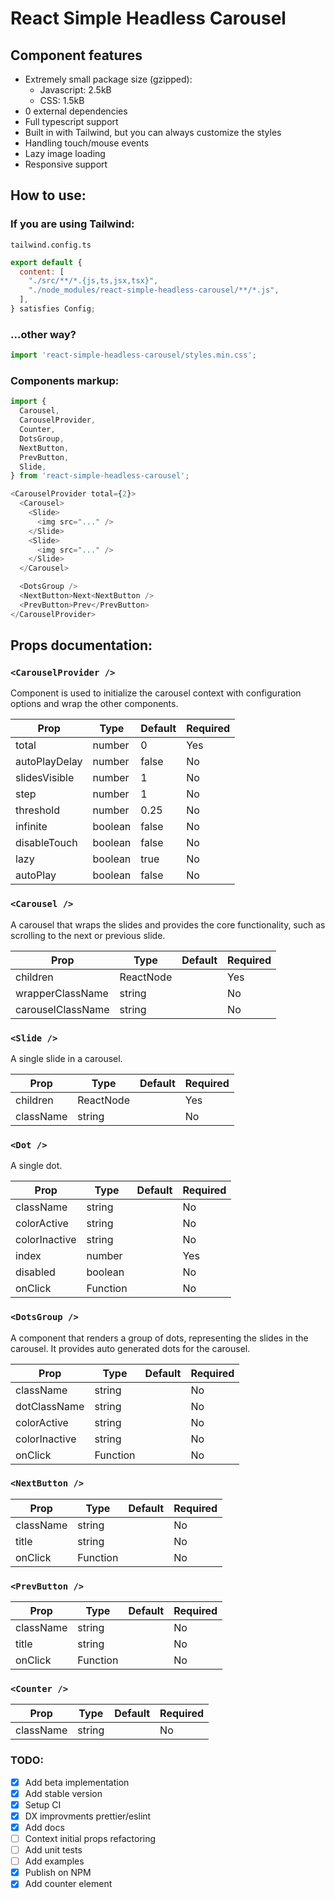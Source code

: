 # React Simple Headless Carousel

## Component features

- Extremely small package size (gzipped):
  - Javascript: 2.5kB
  - CSS: 1.5kB
- 0 external dependencies
- Full typescript support
- Built in with Tailwind, but you can always customize the styles
- Handling touch/mouse events
- Lazy image loading
- Responsive support

## How to use:

### If you are using Tailwind:

`tailwind.config.ts`

```js
export default {
  content: [
    "./src/**/*.{js,ts,jsx,tsx}",
    "./node_modules/react-simple-headless-carousel/**/*.js",
  ],
} satisfies Config;
```

### ...other way?

```js
import 'react-simple-headless-carousel/styles.min.css';
```

### Components markup:

```js
import {
  Carousel,
  CarouselProvider,
  Counter,
  DotsGroup,
  NextButton,
  PrevButton,
  Slide,
} from 'react-simple-headless-carousel';

<CarouselProvider total={2}>
  <Carousel>
    <Slide>
      <img src="..." />
    </Slide>
    <Slide>
      <img src="..." />
    </Slide>
  </Carousel>

  <DotsGroup />
  <NextButton>Next<NextButton />
  <PrevButton>Prev</PrevButton>
</CarouselProvider>
```

## Props documentation:

### `<CarouselProvider />`

Component is used to initialize the carousel context with configuration options and wrap the other components.

| Prop          | Type    | Default | Required |
| ------------- | ------- | ------- | -------- |
| total         | number  | 0       | Yes      |
| autoPlayDelay | number  | false   | No       |
| slidesVisible | number  | 1       | No       |
| step          | number  | 1       | No       |
| threshold     | number  | 0.25    | No       |
| infinite      | boolean | false   | No       |
| disableTouch  | boolean | false   | No       |
| lazy          | boolean | true    | No       |
| autoPlay      | boolean | false   | No       |

### `<Carousel />`

A carousel that wraps the slides and provides the core functionality, such as scrolling to the next or previous slide.

| Prop              | Type      | Default | Required |
| ----------------- | --------- | ------- | -------- |
| children          | ReactNode |         | Yes      |
| wrapperClassName  | string    |         | No       |
| carouselClassName | string    |         | No       |

### `<Slide />`

A single slide in a carousel.

| Prop      | Type      | Default | Required |
| --------- | --------- | ------- | -------- |
| children  | ReactNode |         | Yes      |
| className | string    |         | No       |

### `<Dot />`

A single dot.

| Prop          | Type     | Default | Required |
| ------------- | -------- | ------- | -------- |
| className     | string   |         | No       |
| colorActive   | string   |         | No       |
| colorInactive | string   |         | No       |
| index         | number   |         | Yes      |
| disabled      | boolean  |         | No       |
| onClick       | Function |         | No       |

### `<DotsGroup />`

A component that renders a group of dots, representing the slides in the carousel.
It provides auto generated dots for the carousel.

| Prop          | Type     | Default | Required |
| ------------- | -------- | ------- | -------- |
| className     | string   |         | No       |
| dotClassName  | string   |         | No       |
| colorActive   | string   |         | No       |
| colorInactive | string   |         | No       |
| onClick       | Function |         | No       |

### `<NextButton />`

| Prop      | Type     | Default | Required |
| --------- | -------- | ------- | -------- |
| className | string   |         | No       |
| title     | string   |         | No       |
| onClick   | Function |         | No       |

### `<PrevButton />`

| Prop      | Type     | Default | Required |
| --------- | -------- | ------- | -------- |
| className | string   |         | No       |
| title     | string   |         | No       |
| onClick   | Function |         | No       |

### `<Counter />`

| Prop      | Type   | Default | Required |
| --------- | ------ | ------- | -------- |
| className | string |         | No       |

### TODO:

- [x] Add beta implementation
- [x] Add stable version
- [x] Setup CI
- [x] DX improvments prettier/eslint
- [x] Add docs
- [ ] Context initial props refactoring
- [ ] Add unit tests
- [ ] Add examples
- [x] Publish on NPM
- [x] Add counter element
